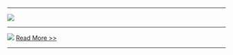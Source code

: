 -------------------------------------------

![](http://i1153.photobucket.com/albums/p501/dmxiaoshen/hexo/rysh_zps3gsoghxe.jpg)

------------------------------------------------

![](http://i1153.photobucket.com/albums/p501/dmxiaoshen/hexo/nrah_zpsc9zeijw9.jpg)
[Read More >>](../2011/12/06/read-nrah)

-----------------------------------------------